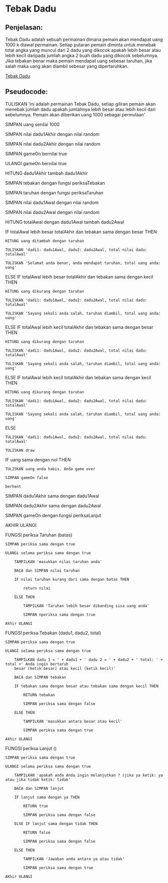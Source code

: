 # Tebak Dadu

## Penjelasan:
Tebak Dadu adalah sebuah permainan dimana pemain akan mendapat uang 1000 k diawal permainan. Setiap putaran pemain diminta untuk menebak total angka yang muncul dari 2 dadu yang dikocok apakah lebih besar atau lebih kecil daripada jumlah angka 2 buah dadu yang dikocok sebelumnya. Jika tebakan benar maka pemain mendapat uang sebesar taruhan, jika salah maka uang akan diambil sebesar yang dipertaruhkan.

[Tebak Dadu](https://wisnudj.github.io/tebakdadu/)

## Pseudocode:

TULISKAN 'ini adalah permainan Tebak Dadu, setiap giliran pemain akan menebak jumlah dadu apakah jumlahnya lebih besar atau lebih kecil dari sebelumnya. Pemain akan diberikan uang 1000 sebagai permulaan'

SIMPAN uang senilai 1000

SIMPAN nilai dadu1Akhir dengan nilai random

SIMPAN nilai dadu2Akhir dengan nilai random

SIMPAN gameOn bernilai true


ULANGI gameOn bernilai true

  HITUNG dadu1Akhir tambah dadu1Akhir

  SIMPAN tebakan dengan fungsi periksaTebakan

  SIMPAN taruhan dengan fungsi periksaTaruhan

  SIMPAN nilai dadu1Awal dengan nilai random

  SIMPAN nilai dadu2Awal dengan nilai random

  HITUNG totalAwal dengan dadu1Awal tambah dadu2Awal

  IF totalAwal lebih besar totalAkhir dan tebakan sama dengan besar THEN

    HITUNG uang ditambah dengan taruhan

    TULISKAN 'dadi1: dadu1Awal, dadu2: dadu2Awal, total nilai dadu: totalAwal'

    TULISKAN 'Selamat anda benar, anda mendapat taruhan, total uang anda: uang'

  ELSE IF totalAwal lebih besar totalAkhir dan tebakan sama dengan kecil THEN

    HITUNG uang dikurang dengan taruhan

    TULISKAN 'dadi1: dadu1Awal, dadu2: dadu2Awal, total nilai dadu: totalAwal'

    TULISKAN 'Sayang sekali anda salah, taruhan diambil, total uang anda: uang'

  ELSE IF totalAwal lebih kecil totalAkhir dan tebakan sama dengan besar THEN

    HITUNG uang dikurang dengan taruhan

    TULISKAN 'dadi1: dadu1Awal, dadu2: dadu2Awal, total nilai dadu: totalAwal'

    TULISKAN 'Sayang sekali anda salah, taruhan diambil, total uang anda: uang'    

  ELSE IF totalAwal lebih kecil totalAkhir dan tebakan sama dengan kecil THEN  

    HITUNG uang dikurang dengan taruhan

    TULISKAN 'dadi1: dadu1Awal, dadu2: dadu2Awal, total nilai dadu: totalAwal'

    TULISKAN 'Sayang sekali anda salah, taruhan diambil, total uang anda: uang'

  ELSE

    TULISKAN 'dadi1: dadu1Awal, dadu2: dadu2Awal, total nilai dadu: totalAwal'

    TULISKAN draw


  IF uang sama dengan nol THEN

    TULISKAN uang anda habis. Anda game over

    SIMPAN gameOn false

    berhent


  SIMPAN dadu1Akhir sama dengan dadu1Awal

  SIMPAN dadu2Akhir sama dengan dadu2Awal

  SIMPAN gameOn dengan fungsi periksaLanjut

AKHIR ULANGI

FUNGSI periksa Taruhan (batas)

	SIMPAN periksa sama dengan true

	ULANGi selama periksa sama dengan true

		TAMPILKAN 'masukkan nilai taruhan anda'

		BACA dan SIMPAN nilai taruhan

		IF nilai taruhan kurang dari sama dengan batas THEN

			return nilai

		ELSE THEN

			TAMPILKAN 'Taruhan lebih besar dibanding sisa uang anda'

			SIMPAN nperiksa sama dengan true

	Akhir ULANGI


FUNGSI periksa Tebakan (dadu1, dadu2, total)

	SIMPAN periksa sama dengan true

	ULANGI selama periksa sama dengan true

		TAMPILKAN dadu 1 = ' + dadu1 + ' dadu 2 = ' + dadu2 + ' total: ' + total +' Anda ingin bertaruh
		besar (ketik besar) atau kecil (ketik kecil)'

		BACA dan SIMPAN tebakan

		IF tebakan sama dengan besar atau tebakan sama dengan kecil THEN

			RETURN tebakan

			SIMPAN periksa sama dengan false

		ELSE THEN

			TAMPILKAN 'masukkan antara besar atau kecil'

			SIMPAN periksa sama dengan true

	Akhir ULANGI


FUNGSI periksa Lanjut ()

	SIMPAN periksa sama dengan true

	ULANGI selama periksa sama dengan true

		TAMPILKAN 'apakah anda Anda ingin melanjutkan ? (jika ya ketik: ya atau jika tidak ketik: tidak'

		BACA dan SIMPAN lanjut

		IF lanjut sama dengan ya THEN

			RETURN true

			SIMPAN periksa sama dengan false

		ELSE IF lanjut sama dengan tidak THEN

			RETURN false

			SIMPAN periksa sama dengan false

		ELSE THEN

			TAMPILKAN 'Jawaban anda antara ya atau tidak'

			SIMPAN periksa sama dengan true

	AKhir ULANGI
